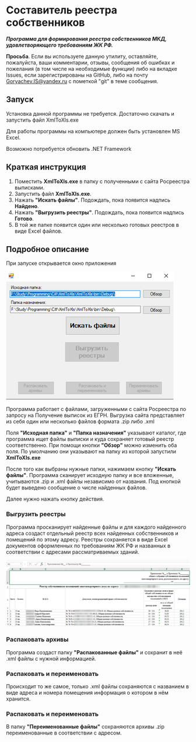 ﻿# Составитель реестра собственников

***Программа для формирования реестра собственников МКД, удовлетворяющего требованиям ЖК РФ.***

**Просьба**. Если вы используете данную утилиту, оставляйте, пожалуйста, ваши комментарии, отзывы, сообщения об ошибках
и пожелания (в том числе на необходимые функции) либо на вкладке lssues, если зарегистрированы на GitHub, либо на почту 
Goryachev.IS@yandex.ru с пометкой "git" в теме сообщения.

Запуск
------
Установка данной программы не требуется. Достаточно скачать и запустить файл XmlToXls.exe

Для работы программы на компьютере должен быть установлен MS Excel.

Возможно потребуется обновить .NET Framework



Краткая инструкция
-----
1. Поместить **XmlToXls.exe** в папку с полученными с сайта Росреестра выписками.
2. Запустить файл **XmlToXls.exe**.
3. Нажать **"Искать файлы"**. Подождать, пока появится надпись **Найдено**.
4. Нажать **"Выгрузить реестры"**. Подождать, пока появится надпись **Готово**.
5. В той же папке появится один или несколько готовых реестров в виде Excel файлов.

Подробное описание
-----
При запуске открывается окно приложения

![](https://github.com/SpaceTranquility/XMLtoXLS_ros/blob/master/Images/demo1.png)

Программа работает с файлами, загруженными с сайта Росреестра по запросу на Получение выписок из ЕГРН. Выгрузка сайта представляет
из себя один или несколько файлов формата .zip либо .xml 

Поля **"Исходная папка"** и **"Папка назначения"** указывают каталог, где программа ищет файлы выписки и куда сохраняет
готовый реестр соответственно. При помощи кнопки **"Обзор"** можно изменить оба поля. По умолчанию они указывают на папку 
из которой запустили **XmlToXls.exe**

После того как выбраны нужные папки, нажимаем кнопку **"Искать файлы"**. Программа сканирует исходную папку и все вложенные,
учитываются .zip и .xml файлы независимо от названия. Под кнопкой будет выведено сообщение о числе найденных файлов.

Далее нужно нажать кнопку действия.

### Выгрузить реестры
Программа просканирует найденные файлы и для каждого найденного адреса создаст отдельный реестр всех найденных собственников
и помещений по этому адресу.
Реестры сохраняется в виде Excel документов оформленных по требованиям ЖК РФ и названных в соответствии с адресами рассматриваемых зданий.

![](https://github.com/SpaceTranquility/XMLtoXLS_ros/blob/master/Images/demo2.png)

### Распаковать архивы
Программа создаст папку **"Распакованные файлы"** и сохранит в неё .xml файлы с нужной информацией.

### Распаковать и переименовать 
Происходит то же самое, только .xml файлы сохраняются с названием в виде адреса и номера помещения информация о котором в нём хранится.

### Распаковать и переименовать 
В папку **"Переименованные файлы"** сохраняются архивы .zip переименованные в соответствии с адресом.

